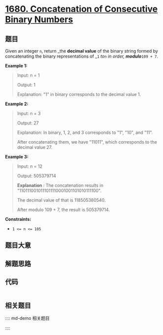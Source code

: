 # [1680. Concatenation of Consecutive Binary Numbers](https://leetcode.com/problems/concatenation-of-consecutive-binary-numbers/)

## 题目

Given an integer `n`, return _the **decimal value** of the binary string
formed by concatenating the binary representations of _`1` _to_`n` _in order,
**modulo**_`109 + 7`.



**Example 1:**

> Input: n = 1
> 
> Output: 1
> 
> Explanation: "1" in binary corresponds to the decimal value 1. 

**Example 2:**

> Input: n = 3
> 
> Output: 27
> 
> Explanation: In binary, 1, 2, and 3 corresponds to "1", "10", and "11".
> 
> After concatenating them, we have "11011", which corresponds to the decimal value 27.

**Example 3:**

> Input: n = 12
> 
> Output: 505379714
> 
> **Explanation** : The concatenation results in "1101110010111011110001001101010111100".
> 
> The decimal value of that is 118505380540.
> 
> After modulo 109 + 7, the result is 505379714.

**Constraints:**

  * `1 <= n <= 105`


## 题目大意

## 解题思路

## 代码

```javascript

```

## 相关题目

:::: md-demo 相关题目

::::
